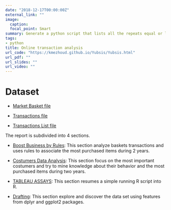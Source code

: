 ```yaml
---
date: "2018-12-17T00:00:00Z"
external_link: ""
image:
  caption: 
  focal_point: Smart
summary: Generate a python script that lists all the repeats equal or longer than 9 bases in double strand dna sequences
tags:
- python
title: Online transaction analysis
url_code: "https://kmezhoud.github.io/Yubsis/Yubsis.html"
url_pdf: ""
url_slides: ""
url_video: ""
---
```


# Dataset

- [Market Basket file](Boost_Business_Rules/market_baskest.csv)

- [Transactions file](Boost_Business_Rules/transaction.csv)

- [Transactions List file](Boost_Business_Rules/transactions_list.csv)

The report is subdivided into 4 sections.

- [Boost Business by Rules](https://kmezhoud.github.io/basket/Boost_Business_Rules/):  This section analyze baskets transactions and uses rules to associate the most purchased items during 2 years.

- [Costumers Data Analysis](https://kmezhoud.github.io/basket/Costumers_behavior/): This section focus on the most important costumers and try to mine knowledge about their behavior and the most purchased items during two years.

- [TABLEAU ASSAYS](https://kmezhoud.github.io/basket/TABLEAU/): This section resumes a simple running R script into R.


- [Drafting](https://kmezhoud.github.io/basket/Drafting/): This section explore and discover the data set using features from dplyr and ggplot2 packages.